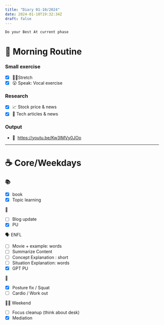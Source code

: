 ```yaml
---
title: "Diary 01-10/2024"  
date: 2024-01-10T19:32:34Z
draft: false
---
```


```tsx
Do your Best At current phase
```

# 🍳 Morning Routine

### Small exercise

- [x]  🧎‍♀️Stretch
- [x]  😮 Speak: Vocal exercise

### Research

- [x]  📈 Stock price & news
- [x]  👾 Tech articles & news

### Output

- 🎥  https://youtu.be/Kw3lMVy0JOo

---

# ☕ Core/Weekdays

### 📚

- [x]  book
- [x]  Topic learning

👑

- [ ]  Blog update
- [x]  PU

🗣️ ENFL

- [ ]  Movie + example: words
- [ ]  Summarize Content
- [ ]  Concept Explanation : short
- [ ]  Situation Explanation: words
- [x]  GPT PU

💪

- [x]  Posture fix / Squat
- [ ]  Cardio / Work out

🧘‍♀️ Weekend

- [ ]  Focus cleanup (think about desk)
- [x]  Mediation
